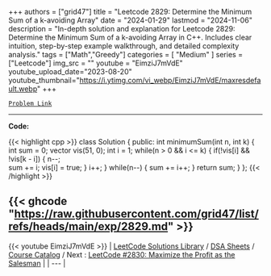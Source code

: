 
+++
authors = ["grid47"]
title = "Leetcode 2829: Determine the Minimum Sum of a k-avoiding Array"
date = "2024-01-29"
lastmod = "2024-11-06"
description = "In-depth solution and explanation for Leetcode 2829: Determine the Minimum Sum of a k-avoiding Array in C++. Includes clear intuition, step-by-step example walkthrough, and detailed complexity analysis."
tags = ["Math","Greedy"]
categories = [
    "Medium"
]
series = ["Leetcode"]
img_src = ""
youtube = "EimziJ7mVdE"
youtube_upload_date="2023-08-20"
youtube_thumbnail="https://i.ytimg.com/vi_webp/EimziJ7mVdE/maxresdefault.webp"
+++



[`Problem Link`](https://leetcode.com/problems/determine-the-minimum-sum-of-a-k-avoiding-array/description/)

---
**Code:**

{{< highlight cpp >}}
class Solution {
public:
    int minimumSum(int n, int k) {
        int sum = 0;
        vector<int> vis(51, 0);
        int i = 1;
        while(n > 0 && i <= k) {
            if(!vis[i] && !vis[k - i]) {
                n--;                
                sum += i;
                vis[i] = true;
            }
            i++;
        }
        while(n--) {
            sum += i++;
        }
        return sum;
    }
};
{{< /highlight >}}

{{< ghcode "https://raw.githubusercontent.com/grid47/list/refs/heads/main/exp/2829.md" >}}
---
{{< youtube EimziJ7mVdE >}}
| [LeetCode Solutions Library](https://grid47.xyz/leetcode/) / [DSA Sheets](https://grid47.xyz/sheets/) / [Course Catalog](https://grid47.xyz/courses/) / Next : [LeetCode #2830: Maximize the Profit as the Salesman](https://grid47.xyz/leetcode/solution-2830-maximize-the-profit-as-the-salesman/) |
| --- |
